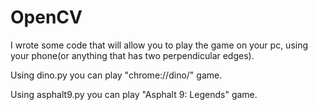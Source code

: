 # OpenCV
I wrote some code that will allow you to play the game on your pc, using your phone(or anything that has two perpendicular edges).
<p>Using dino.py you can play "chrome://dino/" game.</p>
<p>Using asphalt9.py you can play "Asphalt 9: Legends" game.</p>
